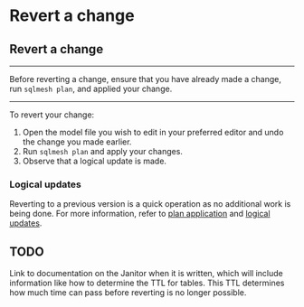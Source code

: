 # Revert a change

## Revert a change

---

Before reverting a change, ensure that you have already made a change, run `sqlmesh plan`, and applied your change.

---

To revert your change:

1. Open the model file you wish to edit in your preferred editor and undo the change you made earlier.
2. Run `sqlmesh plan` and apply your changes.
3. Observe that a logical update is made.

### Logical updates
Reverting to a previous version is a quick operation as no additional work is being done. For more information, refer to [plan application](../concepts/plans.md#plan-application) and [logical updates](../concepts/plans.md#logical-updates).

## TODO
Link to documentation on the Janitor when it is written, which will include information like how to determine the TTL for tables. This TTL determines how much time can pass before reverting is no longer possible.
